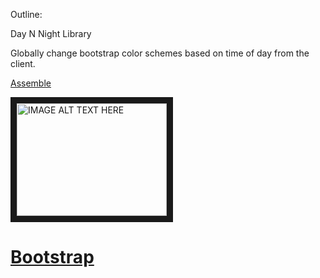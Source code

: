 Outline:

Day N Night Library

Globally change bootstrap color schemes based on time of day from the client.

[Assemble](http://daynnight.paperplane.io)


<a href="https://youtu.be/VrDfSZ_6f4U" target="_blank"><img src="http://img.youtube.com/vi/VrDfSZ_6f4U/0.jpg" 
alt="IMAGE ALT TEXT HERE" width="240" height="180" border="10" /></a>




# [Bootstrap](http://getbootstrap.com)
